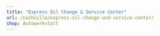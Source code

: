 ```yaml
---
title: "Express Oil Change & Service Center"
url: /nashville/express-oil-change-und-service-center/
shop: Autowerkstatt
---
```

